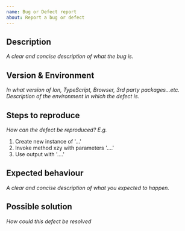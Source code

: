 ```yaml
---
name: Bug or Defect report
about: Report a bug or defect
---
```


## Description

_A clear and concise description of what the bug is._

## Version & Environment

_In what version of Ion, TypeScript, Browser, 3rd party packages...etc. Description of the environment in which the defect is._

## Steps to reproduce

_How can the defect be reproduced? E.g._

1. Create new instance of '...'
2. Invoke method xzy with parameters '....'
3. Use output with '....'

## Expected behaviour

_A clear and concise description of what you expected to happen._

## Possible solution

_How could this defect be resolved_
